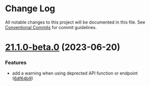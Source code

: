 # Change Log

All notable changes to this project will be documented in this file.
See [Conventional Commits](https://conventionalcommits.org) for commit guidelines.

# [21.1.0-beta.0](https://github.com/opendatasoft/ods-dataviz-sdk/compare/@opendatasoft/api-client@0.6.2...@opendatasoft/api-client@21.1.0-beta.0) (2023-06-20)


### Features

* add a warning when using deprected API function or endpoint ([6df64b9](https://github.com/opendatasoft/ods-dataviz-sdk/commit/6df64b95dede09e0c78044a899e5103b73bcfac0))
